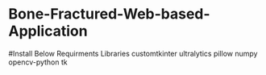# Bone-Fractured-Web-based-Application
#Install Below Requirments Libraries
customtkinter
ultralytics
pillow
numpy
opencv-python
tk
